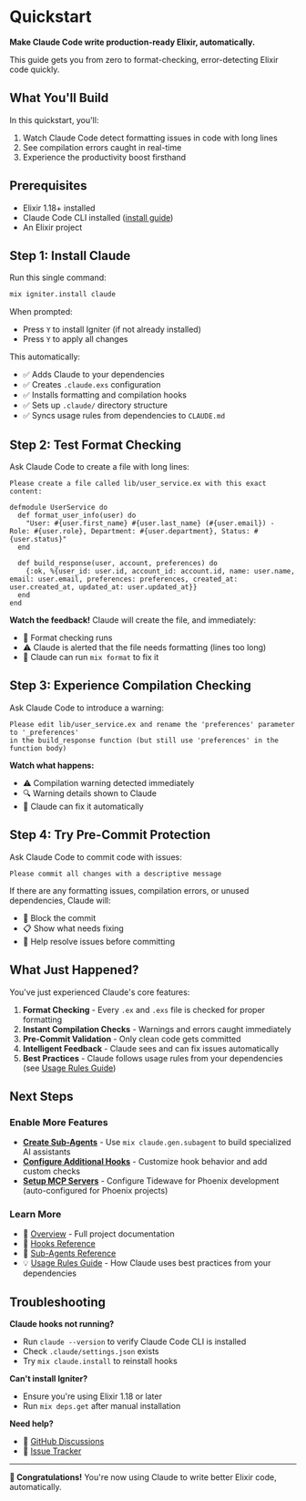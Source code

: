 # Quickstart

**Make Claude Code write production-ready Elixir, automatically.**

This guide gets you from zero to format-checking, error-detecting Elixir code quickly.

## What You'll Build

In this quickstart, you'll:
1. Watch Claude Code detect formatting issues in code with long lines
2. See compilation errors caught in real-time
3. Experience the productivity boost firsthand

## Prerequisites

- Elixir 1.18+ installed
- Claude Code CLI installed ([install guide](https://docs.anthropic.com/en/docs/claude-code/quickstart))
- An Elixir project

## Step 1: Install Claude

Run this single command:

```bash
mix igniter.install claude
```

When prompted:
- Press `Y` to install Igniter (if not already installed)
- Press `Y` to apply all changes

This automatically:
- ✅ Adds Claude to your dependencies
- ✅ Creates `.claude.exs` configuration
- ✅ Installs formatting and compilation hooks
- ✅ Sets up `.claude/` directory structure
- ✅ Syncs usage rules from dependencies to `CLAUDE.md`

## Step 2: Test Format Checking

Ask Claude Code to create a file with long lines:

```
Please create a file called lib/user_service.ex with this exact content:

defmodule UserService do
  def format_user_info(user) do
    "User: #{user.first_name} #{user.last_name} (#{user.email}) - Role: #{user.role}, Department: #{user.department}, Status: #{user.status}"
  end

  def build_response(user, account, preferences) do
    {:ok, %{user_id: user.id, account_id: account.id, name: user.name, email: user.email, preferences: preferences, created_at: user.created_at, updated_at: user.updated_at}}
  end
end
```

**Watch the feedback!** Claude will create the file, and immediately:
- 🎨 Format checking runs
- ⚠️ Claude is alerted that the file needs formatting (lines too long)
- 🔧 Claude can run `mix format` to fix it

## Step 3: Experience Compilation Checking

Ask Claude Code to introduce a warning:

```
Please edit lib/user_service.ex and rename the 'preferences' parameter to '_preferences' 
in the build_response function (but still use 'preferences' in the function body)
```

**Watch what happens:**
- ⚠️ Compilation warning detected immediately
- 🔍 Warning details shown to Claude
- 🔧 Claude can fix it automatically

## Step 4: Try Pre-Commit Protection

Ask Claude Code to commit code with issues:

```
Please commit all changes with a descriptive message
```

If there are any formatting issues, compilation errors, or unused dependencies, Claude will:
- 🛑 Block the commit
- 📋 Show what needs fixing
- 🔄 Help resolve issues before committing

## What Just Happened?

You've just experienced Claude's core features:

1. **Format Checking** - Every `.ex` and `.exs` file is checked for proper formatting
2. **Instant Compilation Checks** - Warnings and errors caught immediately
3. **Pre-Commit Validation** - Only clean code gets committed
4. **Intelligent Feedback** - Claude sees and can fix issues automatically
5. **Best Practices** - Claude follows usage rules from your dependencies (see [Usage Rules Guide](guide-usage-rules.md))

## Next Steps

### Enable More Features

- **[Create Sub-Agents](guide-subagents.md)** - Use `mix claude.gen.subagent` to build specialized AI assistants
- **[Configure Additional Hooks](guide-hooks.md)** - Customize hook behavior and add custom checks
- **[Setup MCP Servers](guide-mcp.md)** - Configure Tidewave for Phoenix development (auto-configured for Phoenix projects)

### Learn More

- 📖 [Overview](../README.md) - Full project documentation
- 🎪 [Hooks Reference](guide-hooks.md)
- 🤖 [Sub-Agents Reference](guide-subagents.md)
- 💡 [Usage Rules Guide](guide-usage-rules.md) - How Claude uses best practices from your dependencies

## Troubleshooting

**Claude hooks not running?**
- Run `claude --version` to verify Claude Code CLI is installed
- Check `.claude/settings.json` exists
- Try `mix claude.install` to reinstall hooks

**Can't install Igniter?**
- Ensure you're using Elixir 1.18 or later
- Run `mix deps.get` after manual installation

**Need help?**
- 💬 [GitHub Discussions](https://github.com/bradleygolden/claude/discussions)
- 🐛 [Issue Tracker](https://github.com/bradleygolden/claude/issues)

---

**🎉 Congratulations!** You're now using Claude to write better Elixir code, automatically.